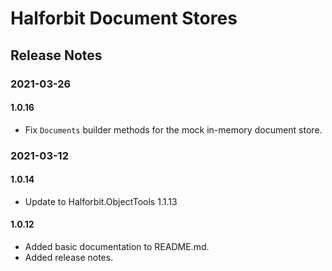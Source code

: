 # Halforbit Document Stores

## Release Notes

### 2021-03-26

#### 1.0.16

- Fix `Documents` builder methods for the mock in-memory document store.

### 2021-03-12

#### 1.0.14

- Update to Halforbit.ObjectTools 1.1.13

#### 1.0.12

- Added basic documentation to README.md.
- Added release notes.
